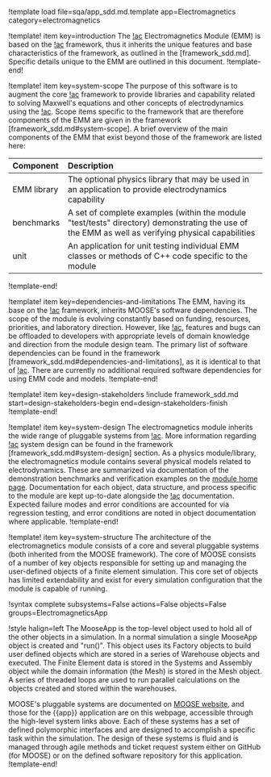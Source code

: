 !template load file=sqa/app_sdd.md.template app=Electromagnetics category=electromagnetics

!template! item key=introduction
The [!ac](MOOSE) Electromagnetics Module (EMM) is based on the [!ac](MOOSE) framework, thus it inherits
the unique features and base characteristics of the framework, as outlined in the [framework_sdd.md].
Specific details unique to the EMM are outlined in this document.
!template-end!

!template! item key=system-scope
The purpose of this software is to augment the core [!ac](MOOSE) framework to provide libraries and
capability related to solving Maxwell's equations and other concepts of electrodynamics using the
[!ac](FEM).  Scope items specific to the framework that are therefore components of the EMM are given
in the framework [framework_sdd.md#system-scope]. A brief overview of the main components of the EMM
that exist beyond those of the framework are listed here:

| Component | Description |
| :- | :- |
| EMM library | The optional physics library that may be used in an application to provide electrodynamics capability |
| benchmarks | A set of complete examples (within the module "test/tests" directory) demonstrating the use of the EMM as well as verifying physical capabilities |
| unit | An application for unit testing individual EMM classes or methods of C++ code specific to the module |
!template-end!

!template! item key=dependencies-and-limitations
The EMM, having its base on the [!ac](MOOSE) framework, inherits MOOSE's software dependencies. The
scope of the module is evolving constantly based on funding, resources, priorities, and laboratory
direction. However, like [!ac](MOOSE), features and bugs can be offloaded to developers with appropriate
levels of domain knowledge and direction from the module design team. The primary list of software
dependencies can be found in the framework [framework_sdd.md#dependencies-and-limitations], as it is
identical to that of [!ac](MOOSE). There are currently no additional required software dependencies
for using EMM code and models.
!template-end!

!template! item key=design-stakeholders
!include framework_sdd.md start=design-stakeholders-begin end=design-stakeholders-finish
!template-end!

!template! item key=system-design
The electromagnetics module inherits the wide range of pluggable systems from [!ac](MOOSE). More
information regarding [!ac](MOOSE) system design can be found in the framework [framework_sdd.md#system-design]
section. As a physics module/library, the electromagnetics module contains several physical models
related to electrodynamics. These are summarized via documentation of the demonstration benchmarks
and verification examples on the [module home page](electromagnetics/index.md). Documentation for
each object, data structure, and process specific to the module are kept up-to-date alongside the
[!ac](MOOSE) documentation. Expected failure modes and error conditions are accounted for via
regression testing, and error conditions are noted in object documentation where applicable.
!template-end!

!template! item key=system-structure
The architecture of the electromagnetics module consists of a core and several pluggable systems (both
inherited from the MOOSE framework). The core of MOOSE consists of a number of key objects responsible
for setting up and managing the user-defined objects of a finite element simulation. This core set of
objects has limited extendability and exist for every simulation configuration that the module is
capable of running.

!syntax complete subsystems=False actions=False objects=False groups=ElectromagneticsApp

!style halign=left
The MooseApp is the top-level object used to hold all of the other objects in a simulation. In a
normal simulation a single MooseApp object is created and "run()". This object uses its Factory
objects to build user defined objects which are stored in a series of Warehouse objects and
executed. The Finite Element data is stored in the Systems and Assembly object while the domain
information (the Mesh) is stored in the Mesh object. A series of threaded loops are used to run
parallel calculations on the objects created and stored within the warehouses.

MOOSE's pluggable systems are documented on [MOOSE website](https://mooseframework.inl.gov), and those
for the {{app}} application are on this webpage, accessible through the high-level system links above.
Each of these systems has a set of defined polymorphic interfaces and are designed to accomplish a
specific task within the simulation. The design of these systems is fluid and is managed through agile
methods and ticket request system either on GitHub (for MOOSE) or on the defined software repository
for this application.
!template-end!
